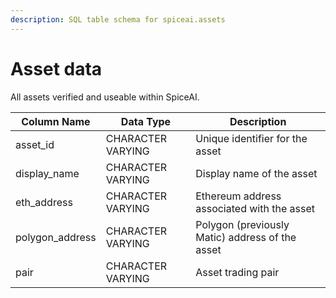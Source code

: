 ```yaml
---
description: SQL table schema for spiceai.assets
---
```


# Asset data

All assets verified and useable within SpiceAI. 

| Column Name     | Data Type         | Description                                                         |
| --------------- | ----------------- | ------------------------------------------------------------------- |
| asset_id        | CHARACTER VARYING | Unique identifier for the asset                                     |
| display_name    | CHARACTER VARYING | Display name of the asset                                           |
| eth_address     | CHARACTER VARYING | Ethereum address associated with the asset                          |
| polygon_address | CHARACTER VARYING | Polygon (previously Matic) address of the asset                     |
| pair            | CHARACTER VARYING | Asset trading pair                                                  |
